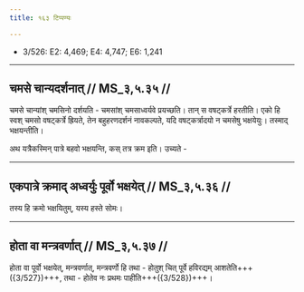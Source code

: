 ```yaml
---
title: १६३ टिप्पण्यः

---
```

- 3/526: E2: 4,469; E4: 4,747; E6: 1,241

____________________________________________


## चमसे चान्यदर्शनात् // MS_३,५.३५ //

चमसे चान्यांश् चमसिनो दर्शयति - चमसांश् चमसाध्वर्यवे प्रयच्छति। तान् स वषट्कर्त्रे हरतीति। एको हि स्वश् चमसो वषट्कर्त्रे ह्रियते, तेन बहुहरणदर्शनं नावकल्पते, यदि वषट्कर्त्रादयो न चमसेषु भक्षयेयुः। तस्माद् भक्षयन्तीति।

अथ यत्रैकस्मिन् पात्रे बहवो भक्षयन्ति, कस् तत्र क्रम इति। उच्यते -

____________________________________________


## एकपात्रे क्रमाद् अध्वर्युः पूर्वो भक्षयेत् // MS_३,५.३६ //

तस्य हि क्रमो भक्षयितुम्, यस्य हस्ते सोमः।


____________________________________________


## होता वा मन्त्रवर्णात् // MS_३,५.३७ //

होता वा पूर्वो भक्षयेत्, मन्त्रवर्णात्, मन्त्रवर्णो हि तथा - होतुश् चित् पूर्वे हविरद्यम् आशतेति+++({3/527})+++, तथा - होतेव नः प्रथमः पाहीति+++({3/528})+++।
